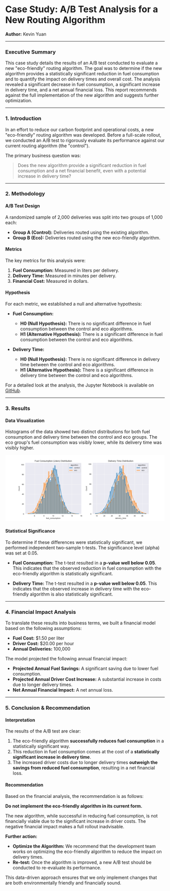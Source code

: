 # Case Study: A/B Test Analysis for a New Routing Algorithm

**Author:** Kevin Yuan

---

### Executive Summary

This case study details the results of an A/B test conducted to evaluate a new "eco-friendly" routing algorithm. The goal was to determine if the new algorithm provides a statistically significant reduction in fuel consumption and to quantify the impact on delivery times and overall cost. The analysis revealed a significant decrease in fuel consumption, a significant increase in delivery time, and a net annual financial loss. This report recommends against the full implementation of the new algorithm and suggests further optimization.

---

### 1. Introduction

In an effort to reduce our carbon footprint and operational costs, a new "eco-friendly" routing algorithm was developed. Before a full-scale rollout, we conducted an A/B test to rigorously evaluate its performance against our current routing algorithm (the "control").

The primary business question was:

> Does the new algorithm provide a significant reduction in fuel consumption and a net financial benefit, even with a potential increase in delivery time?

---

### 2. Methodology

#### A/B Test Design

A randomized sample of 2,000 deliveries was split into two groups of 1,000 each:

- **Group A (Control):** Deliveries routed using the existing algorithm.
- **Group B (Eco):** Deliveries routed using the new eco-friendly algorithm.

#### Metrics

The key metrics for this analysis were:

1.  **Fuel Consumption:** Measured in liters per delivery.
2.  **Delivery Time:** Measured in minutes per delivery.
3.  **Financial Cost:** Measured in dollars.

#### Hypothesis

For each metric, we established a null and alternative hypothesis:

- **Fuel Consumption:**

  - **H0 (Null Hypothesis):** There is no significant difference in fuel consumption between the control and eco algorithms.
  - **H1 (Alternative Hypothesis):** There is a significant difference in fuel consumption between the control and eco algorithms.

- **Delivery Time:**
  - **H0 (Null Hypothesis):** There is no significant difference in delivery time between the control and eco algorithms.
  - **H1 (Alternative Hypothesis):** There is a significant difference in delivery time between the control and eco algorithms.

For a detailed look at the analysis, the Jupyter Notebook is available on [GitHub](https://github.com/Kevin-yyuan/routing_algorithm_testing.git/blob/main/ab_test_analysis.ipynb).

---

### 3. Results

#### Data Visualization

Histograms of the data showed two distinct distributions for both fuel consumption and delivery time between the control and eco groups. The eco group's fuel consumption was visibly lower, while its delivery time was visibly higher.

![Distribution Plots](images/distributions.png)

#### Statistical Significance

To determine if these differences were statistically significant, we performed independent two-sample t-tests. The significance level (alpha) was set at 0.05.

- **Fuel Consumption:** The t-test resulted in a **p-value well below 0.05**. This indicates that the observed reduction in fuel consumption with the eco-friendly algorithm is statistically significant.

- **Delivery Time:** The t-test resulted in a **p-value well below 0.05**. This indicates that the observed increase in delivery time with the eco-friendly algorithm is also statistically significant.

---

### 4. Financial Impact Analysis

To translate these results into business terms, we built a financial model based on the following assumptions:

- **Fuel Cost:** $1.50 per liter
- **Driver Cost:** $20.00 per hour
- **Annual Deliveries:** 100,000

The model projected the following annual financial impact:

- **Projected Annual Fuel Savings:** A significant saving due to lower fuel consumption.
- **Projected Annual Driver Cost Increase:** A substantial increase in costs due to longer delivery times.
- **Net Annual Financial Impact:** A net annual loss.

---

### 5. Conclusion & Recommendation

#### Interpretation

The results of the A/B test are clear:

1.  The eco-friendly algorithm **successfully reduces fuel consumption** in a statistically significant way.
2.  This reduction in fuel consumption comes at the cost of a **statistically significant increase in delivery time**.
3.  The increased driver costs due to longer delivery times **outweigh the savings from reduced fuel consumption**, resulting in a net financial loss.

#### Recommendation

Based on the financial analysis, the recommendation is as follows:

**Do not implement the eco-friendly algorithm in its current form.**

The new algorithm, while successful in reducing fuel consumption, is not financially viable due to the significant increase in driver costs. The negative financial impact makes a full rollout inadvisable.

**Further action:**

- **Optimize the Algorithm:** We recommend that the development team works on optimizing the eco-friendly algorithm to reduce the impact on delivery times.
- **Re-test:** Once the algorithm is improved, a new A/B test should be conducted to re-evaluate its performance.

This data-driven approach ensures that we only implement changes that are both environmentally friendly and financially sound.
